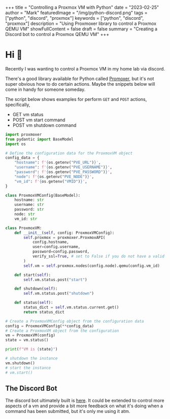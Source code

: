+++ 
title = "Controlling a Proxmox VM with Python"
date = "2023-02-25"
author = "Mark"
featuredImage = "/img/python-discord.png"
tags = ["python", "discord", "proxmox"]
keywords = ["python", "discord", "proxmox"]
description = "Using Proxmoxer library to control a Proxmox QEMU VM"
showFullContent = false
draft = false
summary = "Creating a Discord bot to control a Proxmox QEMU VM"
+++

# Hi 👋

Recently I was wanting to control a Proxmox VM in my home lab via discord. 

There's a good library available for Python called [Promoxer](https://proxmoxer.github.io/docs/1.2/), but it's not super obvious how to do certain actions. Maybe the snippets below will come in handy for
someone someday.

The script below shows examples for perform `GET` and `POST` actions, specifically, 

* GET vm status
* POST vm start command
* POST vm shutdown command

```python
import proxmoxer
from pydantic import BaseModel
import os

# Define the configuration data for the ProxmoxVM object
config_data = {
    "hostname": f'{os.getenv("PVE_URL")}',
    "username": f'{os.getenv("PVE_USERNAME")}',
    "password": f'{os.getenv("PVE_PASSWORD")}',
    "node": f'{os.getenv("PVE_NODE")}',
    "vm_id": f'{os.getenv("VMID")}',
}

class ProxmoxVMConfig(BaseModel):
    hostname: str
    username: str
    password: str
    node: str
    vm_id: str

class ProxmoxVM:
    def __init__(self, config: ProxmoxVMConfig):
        self.proxmox = proxmoxer.ProxmoxAPI(
            config.hostname,
            user=config.username,
            password=config.password,
            verify_ssl=True, # set to False if you do not have a valid cert for your Proxmox server
        )
        self.vm = self.proxmox.nodes(config.node).qemu(config.vm_id)

    def start(self):
        self.vm.status.post("start")

    def shutdown(self):
        self.vm.status.post("shutdown")

    def status(self):
        status_dict = self.vm.status.current.get()
        return status_dict

# Create a ProxmoxVMConfig object from the configuration data
config = ProxmoxVMConfig(**config_data)
# Create a ProxmoxVM object from the configuration
vm = ProxmoxVM(config)
state = vm.status()

print(f"VM is {state}")

# shutdown the instance
vm.shutdown()
# start the instance
# vm.start()
```

## The Discord Bot

The discord bot ultimately built is [here](https://github.com/markopolo123/discord-proxmox-bot). It could be extended to control more aspects of a vm and provide a bit more feedback on what it's doing when a command has been submitted, but it's only me using it atm. 
